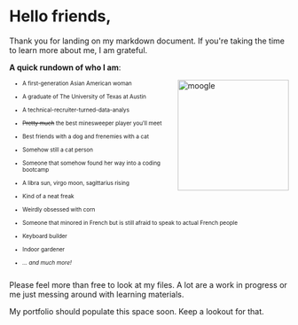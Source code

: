 # Hello friends,

Thank you for landing on my markdown document. If you're taking the time to learn more about me, I am grateful.  

**A quick rundown of who I am**:

<img src="https://static.fandomspot.com/images/08/2191/16-moogle-woff-mirage.jpg" alt="moogle" width="200" align = "right"/>
<ul><font size="-2">
<li>A first-generation Asian American woman</li><br>
<li>A graduate of The University of Texas at Austin</li><br>
<li>A technical-recruiter-turned-data-analys</li><br> 
<li><strike>Pretty much</strike> the best minesweeper player you'll meet</li><br>
<li>Best friends with a dog and frenemies with a cat</li><br> 
<li>Somehow still a cat person</li><br>
<li>Someone that somehow found her way into a coding bootcamp</li><br>
<li>A libra sun, virgo moon, sagittarius rising</li><br>
<li>Kind of a neat freak</li><br>
<li>Weirdly obsessed with corn</li><br>
<li>Someone that minored in French but is still afraid to speak to actual French people</li><br> 
<li>Keyboard builder</li><br>
<li>Indoor gardener</li><br>
<li><em>... and much more!</em></li><br>
</font></ul>

Please feel more than free to look at my files. A lot are a work in progress or me just messing around with learning materials.

My portfolio should populate this space soon. Keep a lookout for that.


